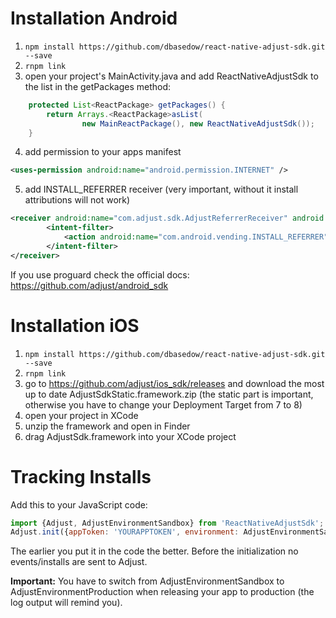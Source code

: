 # Installation Android
1. `npm install https://github.com/dbasedow/react-native-adjust-sdk.git --save`
2. `rnpm link`
3. open your project's MainActivity.java and add ReactNativeAdjustSdk to the list in the getPackages method:
```java
    protected List<ReactPackage> getPackages() {
        return Arrays.<ReactPackage>asList(
                new MainReactPackage(), new ReactNativeAdjustSdk());
    }
```
4. add permission to your apps manifest
```xml
<uses-permission android:name="android.permission.INTERNET" />
```
5. add INSTALL_REFERRER receiver (very important, without it install attributions will not work)
```xml
<receiver android:name="com.adjust.sdk.AdjustReferrerReceiver" android:exported="true">
        <intent-filter>
            <action android:name="com.android.vending.INSTALL_REFERRER" />
        </intent-filter>
</receiver>
```


If you use proguard check the official docs: https://github.com/adjust/android_sdk

# Installation iOS
1. `npm install https://github.com/dbasedow/react-native-adjust-sdk.git --save`
2. `rnpm link`
3. go to https://github.com/adjust/ios_sdk/releases and download the most up to date AdjustSdkStatic.framework.zip (the static part is important, otherwise you have to change your Deployment Target from 7 to 8)
4. open your project in XCode 
5. unzip the framework and open in Finder
6. drag AdjustSdk.framework into your XCode project

# Tracking Installs
Add this to your JavaScript code:
```javascript
import {Adjust, AdjustEnvironmentSandbox} from 'ReactNativeAdjustSdk';
Adjust.init({appToken: 'YOURAPPTOKEN', environment: AdjustEnvironmentSandbox});
```

The earlier you put it in the code the better. Before the initialization no events/installs are sent to Adjust.

**Important:** You have to switch from AdjustEnvironmentSandbox to AdjustEnvironmentProduction when releasing your app to production (the log output will remind you).
